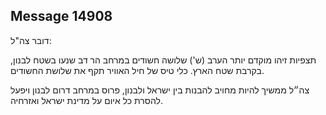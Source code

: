 ## Message 14908

דובר צה"ל:

תצפיות זיהו מוקדם יותר הערב (ש') שלושה חשודים במרחב הר דב שנעו בשטח לבנון, בקרבת שטח הארץ.
כלי טיס של חיל האוויר תקף את שלושת החשודים.

צה״ל ממשיך להיות מחויב להבנות בין ישראל ולבנון, פרוס במרחב דרום לבנון ויפעל להסרת כל איום על מדינת ישראל ואזרחיה.

